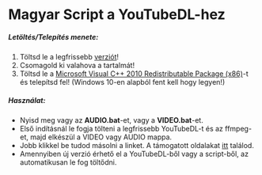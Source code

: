 # Magyar Script a YouTubeDL-hez

##### Letöltés/Telepítés menete:
1) Töltsd le a legfrissebb [verziót](https://github.com/Xelofan/youtubedl-script/releases/latest)!
2) Csomagold ki valahova a tartalmát!
3) Töltsd le a [Microsoft Visual C++ 2010 Redistributable Package (x86)](https://www.microsoft.com/en-US/download/details.aspx?id=5555)-t és telepítsd fel! (Windows 10-en alapból fent kell hogy legyen!)

##### Használat:
- Nyisd meg vagy az **AUDIO.bat**-et, vagy a **VIDEO.bat**-et.
- Első indításnál le fogja tölteni a legfrissebb YouTubeDL-t és az ffmpeg-et, majd elkészül a VIDEO vagy AUDIO mappa.
- Jobb klikkel be tudod másolni a linket. A támogatott oldalakat [itt](https://ytdl-org.github.io/youtube-dl/supportedsites.html) találod.
- Amennyiben új verzió érhető el a YouTubeDL-ből vagy a script-ből, az automatikusan le fog töltődni.
